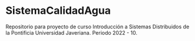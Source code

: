 # SistemaCalidadAgua
Repositorio para proyecto de curso Introducción a Sistemas Distribuidos de la Pontificia Universidad Javeriana. Periodo 2022 - 10.
